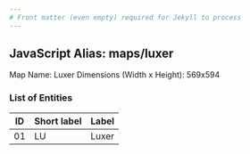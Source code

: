 ```yaml
---
# Front matter (even empty) required for Jekyll to process
---
```


## JavaScript Alias: maps/luxer

Map Name: Luxer
Dimensions (Width x Height): 569x594





### List of Entities

ID | Short label | Label
---|---|---|
01|LU|Luxer

